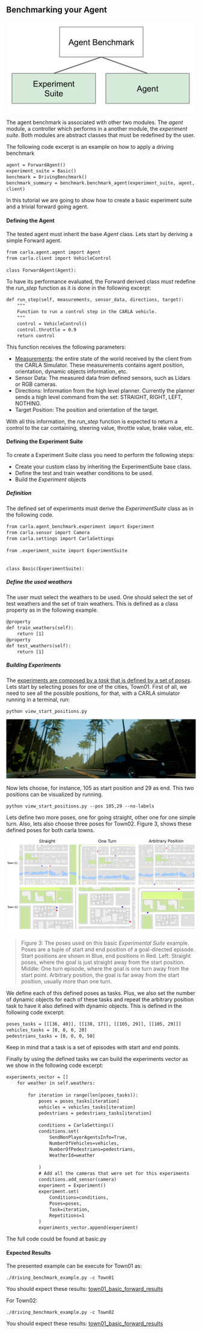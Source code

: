 Benchmarking your Agent
---------------------------

![Benchmark_structure](img/benchmark_diagram_small.png )

The agent benchmark is associated with other two modules.
The *agent* module, a controller which performs in a
another module, the *experiment suite*.
Both modules are abstract classes that must be redefined by
the user.

The following code excerpt is
an example on how to apply a driving benchmark

    agent = ForwardAgent() 
    experiment_suite = Basic()
    benchmark = DrivingBenchmark() 
    benchmark_summary = benchmark.benchmark_agent(experiment_suite, agent, client)



In this tutorial we are going to show how to create 
a basic experiment suite and a trivial forward going agent.



#### Defining the Agent

The tested agent must  inherit the base *Agent* class.
Lets start by deriving a simple Forward agent. 

    from carla.agent.agent import Agent
    from carla.client import VehicleControl
    
    class ForwardAgent(Agent):


To have its performance evaluated, the Forward derived class _must_ redefine the *run_step* 
function as it is done in the following excerpt:

    def run_step(self, measurements, sensor_data, directions, target):
        """
        Function to run a control step in the CARLA vehicle.
	    """
        control = VehicleControl()
        control.throttle = 0.9
        return control


This function receives the following parameters:
 
 * [Measurements](measurements.md): the entire state of the world received
 by the client from the CARLA Simulator. These measurements contains agent position, orientation,
 dynamic objects information, etc.
 * Sensor Data: The measured data from defined sensors, such as Lidars or RGB cameras.
 * Directions: Information from the high level planner. Currently the planner sends
 a high level command from the set: STRAIGHT, RIGHT, LEFT, NOTHING.
 * Target Position: The position and orientation of the target.
 
 With all this information, the *run_step* function is expected 
 to return a control to the car containing, 
 steering value, throttle value, brake value, etc.



#### Defining the Experiment Suite


To create a Experiment Suite class you need to perform
the following steps:

* Create your custom class by inheriting the ExperimentSuite base class.
* Define the test and train weather conditions to be used.
* Build the *Experiment* objects 



##### Definition


The defined set of experiments must derive the *ExperimentSuite* class
as in the following code. 

    from carla.agent_benchmark.experiment import Experiment
    from carla.sensor import Camera
    from carla.settings import CarlaSettings
    
    from .experiment_suite import ExperimentSuite
    
    
    class Basic(ExperimentSuite):
    
##### Define the used weathers

The user must select the weathers to be used. One should select the set
of test weathers and the set of train weathers. This is defined as a
class property as in the following example.

    @property
    def train_weathers(self):
        return [1]
    @property
    def test_weathers(self):
        return [1]
        

##### Building Experiments

The [experiments are composed by a *task* that is defined by a set of *poses*](benchmark_structure.md).
Lets start by selecting poses for one of the cities, Town01.
 First of all, we need to see all the possible positions, for that, with
  a CARLA simulator running in a terminal, run:
    
    python view_start_positions.py
 
 ![town01_positions](img/welcome.png)
 
  
  
Now lets choose, for instance, 105 as start position and 29
as end. This two positions can be visualized by running. 
    
    python view_start_positions.py --pos 105,29 --no-labels



 Lets define
two more poses, one for going straight, other one for one simple turn.
Also, lets also choose three poses for Town02.
Figure 3, shows these defined poses for both carla towns.


 ![town01_positions](img/initial_positions.png)
 >Figure 3: The poses used on this basic *Experimental Suite* example. Poses are
 a tuple of start and end position of a goal-directed episode. Start positions are
 shown in Blue, end positions in Red. Left: Straight poses,
 where the goal is just straight away from the start position. Middle: One turn
 episode, where the goal is one turn away from the start point. Arbitrary position,
 the goal is far away from the start position, usually more than one turn.


We define each of this defined poses as tasks. Plus, we also set
the number of dynamic objects for each of these tasks and repeat
the arbitrary position task to have it also defined with dynamic
objects. This is defined
in the following code excerpt:
    
    poses_tasks = [[[36, 40]], [[138, 17]], [[105, 29]], [[105, 29]]]
    vehicles_tasks = [0, 0, 0, 20]
    pedestrians_tasks = [0, 0, 0, 50]

Keep in mind that a task is a set of episodes with start and end points.

Finally by using the defined tasks we can build the experiments
vector as we show in the following code excerpt:

```
experiments_vector = []
    for weather in self.weathers:

        for iteration in range(len(poses_tasks)):
            poses = poses_tasks[iteration]
            vehicles = vehicles_tasks[iteration]
            pedestrians = pedestrians_tasks[iteration]
    
            conditions = CarlaSettings()
            conditions.set(
                SendNonPlayerAgentsInfo=True,
                NumberOfVehicles=vehicles,
                NumberOfPedestrians=pedestrians,
                WeatherId=weather
    
            )
            # Add all the cameras that were set for this experiments
            conditions.add_sensor(camera)
            experiment = Experiment()
            experiment.set(
                Conditions=conditions,
                Poses=poses,
                Task=iteration,
                Repetitions=1
            )
            experiments_vector.append(experiment)
```



            
The full code could be found at basic.py



#### Expected Results

The presented example can be execute  for Town01 as:

    ./driving_benchmark_example.py -c Town01
 
You should expect these results: [town01_basic_forward_results](benchmark_basic_results_town01.md)

For Town02:

    ./driving_benchmark_example.py -c Town02

You should expect these results: [town01_basic_forward_results](benchmark_basic_results_town01.md)



